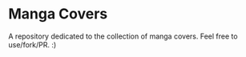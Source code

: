 # Manga Covers   



A repository dedicated to the collection of manga covers. Feel free to use/fork/PR. :)